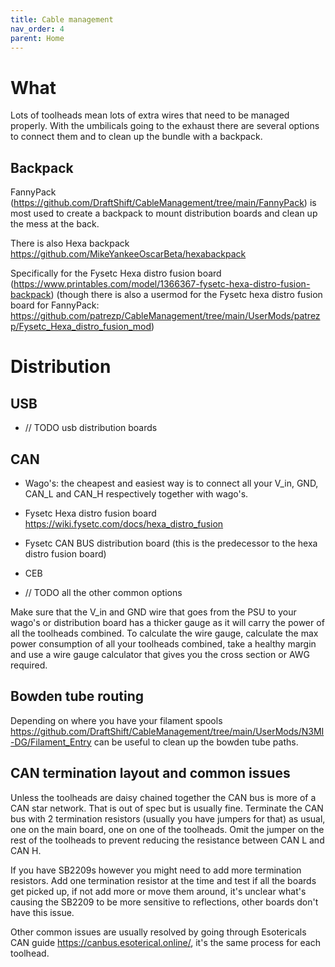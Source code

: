 ```yaml
---
title: Cable management
nav_order: 4
parent: Home
---
```

<!-- Use the page layout at TOC.md:  https://github.com/sdylewski/StealthChanger/blob/main/docs/TOC.md -->

# What 

Lots of toolheads mean lots of extra wires that need to be managed properly. With the umbilicals going to the exhaust there are several options to connect them and to clean up the bundle with a backpack.

## Backpack

FannyPack (https://github.com/DraftShift/CableManagement/tree/main/FannyPack) is most used to create a backpack to mount distribution boards and clean up the mess at the back. 

There is also Hexa backpack https://github.com/MikeYankeeOscarBeta/hexabackpack 

Specifically for the Fysetc Hexa distro fusion board (https://www.printables.com/model/1366367-fysetc-hexa-distro-fusion-backpack) (though there is also a usermod for the Fysetc hexa distro fusion board for FannyPack: https://github.com/patrezp/CableManagement/tree/main/UserMods/patrezp/Fysetc_Hexa_distro_fusion_mod)

# Distribution

## USB
* // TODO usb distribution boards
## CAN

* Wago's: the cheapest and easiest way is to connect all your V_in, GND, CAN_L and CAN_H respectively together with wago's.

* Fysetc Hexa distro fusion board https://wiki.fysetc.com/docs/hexa_distro_fusion
* Fysetc CAN BUS distribution board (this is the predecessor to the hexa distro fusion board)
* CEB
* // TODO all the other common options 


Make sure that the V_in and GND wire that goes from the PSU to your wago's or distribution board has a thicker gauge as it will carry the power of all the toolheads combined. To calculate the wire gauge, calculate the max power consumption of all your toolheads combined, take a healthy margin and use a wire gauge calculator that gives you the cross section or AWG required.

## Bowden tube routing
Depending on where you have your filament spools https://github.com/DraftShift/CableManagement/tree/main/UserMods/N3MI-DG/Filament_Entry can be useful to clean up the bowden tube paths.


## CAN termination layout and common issues

Unless the toolheads are daisy chained together the CAN bus is more of a CAN star network. That is out of spec but is usually fine. Terminate the CAN bus with 2 termination resistors (usually you have jumpers for that) as usual, one on the main board, one on one of the toolheads. Omit the jumper on the rest of the toolheads to prevent reducing the resistance between CAN L and CAN H.

If you have SB2209s however you might need to add more termination resistors. Add one termination resistor at the time and test if all the boards get picked up, if not add more or move them around, it's unclear what's causing the SB2209 to be more sensitive to reflections, other boards don't have this issue.

Other common issues are usually resolved by going through Esotericals CAN guide https://canbus.esoterical.online/, it's the same process for each toolhead.




